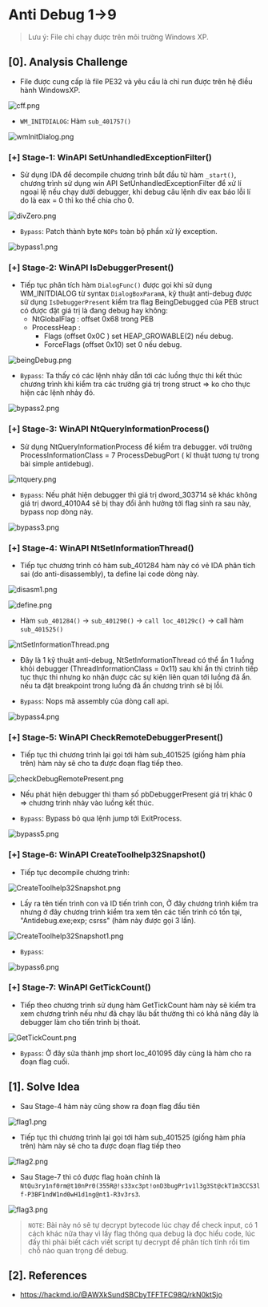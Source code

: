 # Anti Debug 1->9

> Lưu ý: File chỉ chạy được trên môi trường Windows XP.

## [0]. Analysis Challenge

- File được cung cấp là file PE32 và yêu cầu là chỉ run được trên hệ điều hành WindowsXP.

![cff.png](./images/cff.png)

- `WM_INITDIALOG`: Hàm `sub_401757()`

![wmInitDialog.png](./images/wmInitDialog.png)

### [+] Stage-1: WinAPI SetUnhandledExceptionFilter()

- Sử dụng IDA để decompile chương trình bắt đầu từ hàm `_start()`, chương trình sử dụng win API SetUnhandledExceptionFilter để xử lí ngoại lệ nếu chạy dưới debugger, khi debug câu lệnh div eax báo lỗi lí do là eax = 0 thì ko thể chia cho 0.

![divZero.png](./images/divZero.png)

- `Bypass`: Patch thành byte `NOPs` toàn bộ phần xử lý exception.

![bypass1.png](./images/bypass1.png)

### [+] Stage-2: WinAPI IsDebuggerPresent()

- Tiếp tục phân tích hàm `DialogFunc()` được gọi khi sử dụng WM_INITDIALOG từ syntax `DialogBoxParamA`, kỹ thuật anti-debug được sử dụng `IsDebuggerPresent` kiểm tra flag BeingDebugged của PEB struct có được đặt giá trị là đang debug hay không:
  - NtGlobalFlag : offset 0x68 trong PEB
  - ProcessHeap :
    - Flags (offset 0x0C ) set HEAP_GROWABLE(2) nếu debug.
    - ForceFlags (offset 0x10) set 0 nếu debug.

![beingDebug.png](./images/beingDebug.png)

- `Bypass`: Ta thấy có các lệnh nhảy dẫn tới các luồng thực thi kết thúc chương trình khi kiểm tra các trường giá trị trong struct => ko cho thực hiện các lệnh nhảy đó.

![bypass2.png](./images/bypass2.png)

### [+] Stage-3: WinAPI NtQueryInformationProcess()

- Sử dụng NtQueryInformationProcess để kiểm tra debugger. với trường ProcessInformationClass = 7 ProcessDebugPort ( kĩ thuật tương tự trong bài simple antidebug).

![ntquery.png](./images/ntquery.png)

- `Bypass`: Nếu phát hiện debugger thì giá trị dword_303714 sẽ khác không giá trị dword_4010A4 sẽ bị thay đổi ảnh hưởng tới flag sinh ra sau này, bypass nop dòng này.

![bypass3.png](./images/bypass3.png)

### [+] Stage-4: WinAPI NtSetInformationThread()

- Tiếp tục chương trình có hàm sub_401284 hàm này có vẻ IDA phân tích sai (do anti-disassembly), ta define lại code dòng này.

![disasm1.png](./images/disasm1.png)

![define.png](./images/define.png)

- Hàm `sub_401284()` -> `sub_401290()` -> `call loc_40129c()` -> call hàm `sub_401525()`

![ntSetInformationThread.png](./images/ntSetInformationThread.png)

- Đây là 1 kỹ thuật anti-debug, NtSetInformationThread có thể ẩn 1 luồng khỏi debugger (ThreadInformationClass = 0x11) sau khi ẩn thì ctrinh tiếp tục thực thi nhưng ko nhận được các sự kiện liên quan tới luồng đã ẩn. nếu ta đặt breakpoint trong luồng đã ẩn chương trình sẽ bị lỗi.

- `Bypass`: Nops mã assembly của dòng call api.

![bypass4.png](./images/bypass4.png)

### [+] Stage-5: WinAPI CheckRemoteDebuggerPresent()

- Tiếp tục thì chương trình lại gọi tới hàm sub_401525 (giống hàm phía trên) hàm này sẽ cho ta được đoạn flag tiếp theo.

![checkDebugRemotePresent.png](./images/checkDebugRemotePresent.png)

- Nếu phát hiện debugger thì tham số pbDebuggerPresent giá trị khác 0 => chương trình nhảy vào luồng kết thúc.

- `Bypass`: Bypass bỏ qua lệnh jump tới ExitProcess.

![bypass5.png](./images/bypass5.png)

### [+] Stage-6: WinAPI CreateToolhelp32Snapshot()

- Tiếp tục decompile chương trình:

![CreateToolhelp32Snapshot.png](./images/CreateToolhelp32Snapshot.png)

- Lấy ra tên tiến trình con và ID tiến trình con, Ở đây chương trình kiểm tra nhưng ở đây chương trình kiểm tra xem tên các tiến trình có tồn tại, "Antidebug.exe;exp; csrss" (hàm này được gọi 3 lần).

![CreateToolhelp32Snapshot1.png](./images/CreateToolhelp32Snapshot1.png)

- `Bypass`:

![bypass6.png](./images/bypass6.png)

### [+] Stage-7: WinAPI GetTickCount()

- Tiếp theo chương trình sử dụng hàm GetTickCount hàm này sẽ kiểm tra xem chương trình nếu như đã chạy lâu bất thường thì có khả năng đây là debugger làm cho tiến trình bị thoát.

![GetTickCount.png](./images/GetTickCount.png)

- `Bypass`: Ở đây sửa thành jmp short loc_401095 đây cũng là hàm cho ra đoạn flag cuối.

## [1]. Solve Idea

- Sau Stage-4 hàm này cũng show ra đoạn flag đầu tiên

![flag1.png](./images/flag1.png)

- Tiếp tục thì chương trình lại gọi tới hàm sub_401525 (giống hàm phía trên) hàm này sẽ cho ta được đoạn flag tiếp theo

![flag2.png](./images/flag2.png)

- Sau Stage-7 thì có được flag hoàn chỉnh là `NtQu3ry1nf0rm@t10nPr0(355R@!s33xc3pt!onD3bugPr1v1l3g3St@ckT1m3CCS3lf-P3BF1ndW1nd0wH1d1ng@nt1-R3v3rs3`.

![flag3.png](./images/flag3.png)

> `NOTE`: Bài này nó sẽ tự decrypt bytecode lúc chạy để check input, có 1 cách khác nữa thay vì lấy flag thông qua debug là đọc hiểu code, lúc đấy thì phải biết cách viết script tự decrypt để phân tích tĩnh rồi tìm chỗ nào quan trọng để debug.

## [2]. References

- https://hackmd.io/@AWXkSundSBCbyTFFTFC98Q/rkN0ktSjo
